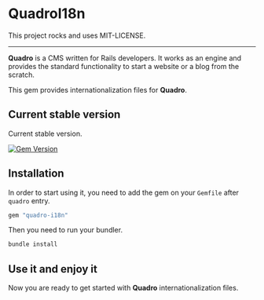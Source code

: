 # QuadroI18n

This project rocks and uses MIT-LICENSE.

---

**Quadro** is a CMS written for Rails developers. It works as an engine and provides the standard functionality to start a website or a blog from the scratch.

This gem provides internationalization files for **Quadro**.

## Current stable version

Current stable version.

[![Gem Version](https://badge.fury.io/rb/quadro-i18n.png)](https://badge.fury.io/rb/quadro-i18n)

## Installation

In order to start using it, you need to add the gem on your `Gemfile` after `quadro` entry.

```ruby
gem "quadro-i18n"
```

Then you need to run your bundler.

```bash
bundle install
```

## Use it and enjoy it

Now you are ready to get started with **Quadro** internationalization files.
